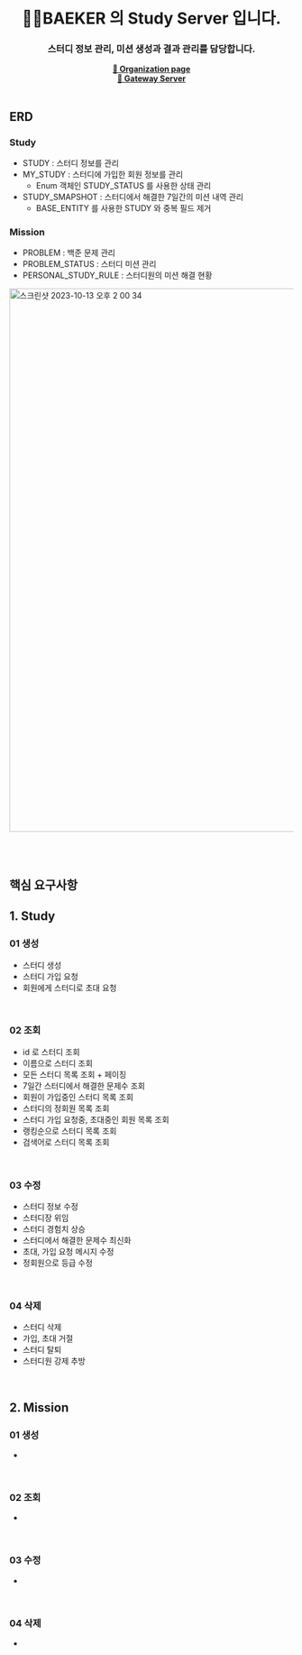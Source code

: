 <div align="center"><h1>
    🤚🏻BAEKER 의 Study Server 입니다.
</h1></div>

<div align="center"><h3>
    스터디 정보 관리, 미션 생성과 결과 관리를 담당합니다.
</h3></div>

<div align="center"><a href="https://github.com/BAEKER-230522"><b>
    🔗 Organization page
</b></a></div>
<div align="center"><a href="https://github.com/BAEKER-230522/Gateway"><b>
    🔗 Gateway Server
</b></a></div>

<br>

## ERD
### Study
- STUDY : 스터디 정보를 관리
- MY_STUDY : 스터디에 가입한 회원 정보를 관리
  - Enum 객체인 STUDY_STATUS 를 사용한 상태 관리
- STUDY_SMAPSHOT : 스터디에서 해결한 7일간의 미션 내역 관리
  - BASE_ENTITY 를 사용한 STUDY 와 중복 필드 제거

### Mission
- PROBLEM : 백준 문제 관리
- PROBLEM_STATUS : 스터디 미션 관리
- PERSONAL_STUDY_RULE : 스터디원의 미션 해결 현황

<img width="964" alt="스크린샷 2023-10-13 오후 2 00 34" src="https://github.com/BAEKER-230522/Community/assets/115536240/24ce2328-d795-4cf3-8991-dd6e1b573404">

<br><br>

## 핵심 요구사항
## 1. Study
### 01 생성
- 스터디 생성
- 스터디 가입 요청
- 회원에게 스터디로 초대 요청

<br>

### 02 조회
- id 로 스터디 조회
- 이름으로 스터디 조회
- 모든 스터디 목록 조회 + 페이징
- 7일간 스터디에서 해결한 문제수 조회
- 회원이 가입중인 스터디 목록 조회
- 스터디의 정회원 목록 조회
- 스터디 가입 요청중, 초대중인 회원 목록 조회
- 랭킹순으로 스터디 목록 조회
- 검색어로 스터디 목록 조회

<br>

### 03 수정
- 스터디 정보 수정
- 스터디장 위임
- 스터디 경험치 상승
- 스터디에서 해결한 문제수 최신화
- 초대, 가입 요청 메시지 수정
- 정회원으로 등급 수정


<br>

### 04 삭제
- 스터디 삭제
- 가입, 초대 거절
- 스터디 탈퇴
- 스터디원 강제 추방

<br>

## 2. Mission
### 01 생성
- 

<br>

### 02 조회
- 

<br>

### 03 수정
- 

<br>

### 04 삭제
- 

<br>

